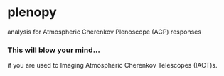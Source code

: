# plenopy
analysis for Atmospheric Cherenkov Plenoscope (ACP) responses

### This will blow your mind...
if you are used to Imaging Atmospheric Cherenkov Telescopes (IACT)s.

